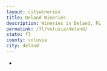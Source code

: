 ```yaml
---
layout: citywineries
title: Deland Wineries
description: Wineries in Deland, FL
permalink: /fl/volusia/deland/
state: fl
county: volusia
city: deland
---
```

-
